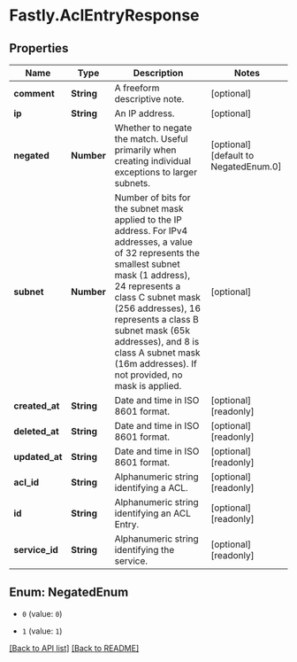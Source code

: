 # Fastly.AclEntryResponse

## Properties

Name | Type | Description | Notes
------------ | ------------- | ------------- | -------------
**comment** | **String** | A freeform descriptive note. | [optional] 
**ip** | **String** | An IP address. | [optional] 
**negated** | **Number** | Whether to negate the match. Useful primarily when creating individual exceptions to larger subnets. | [optional] [default to NegatedEnum.0]
**subnet** | **Number** | Number of bits for the subnet mask applied to the IP address.  For IPv4 addresses, a value of 32 represents the smallest subnet mask (1 address), 24 represents a class C subnet mask (256 addresses), 16 represents a class B subnet mask (65k addresses),  and 8 is class A subnet mask (16m addresses). If not provided, no mask is applied. | [optional] 
**created_at** | **String** | Date and time in ISO 8601 format. | [optional] [readonly] 
**deleted_at** | **String** | Date and time in ISO 8601 format. | [optional] [readonly] 
**updated_at** | **String** | Date and time in ISO 8601 format. | [optional] [readonly] 
**acl_id** | **String** | Alphanumeric string identifying a ACL. | [optional] [readonly] 
**id** | **String** | Alphanumeric string identifying an ACL Entry. | [optional] [readonly] 
**service_id** | **String** | Alphanumeric string identifying the service. | [optional] [readonly] 



## Enum: NegatedEnum


* `0` (value: `0`)

* `1` (value: `1`)





[[Back to API list]](../../README.md#endpoints) [[Back to README]](../../README.md)
